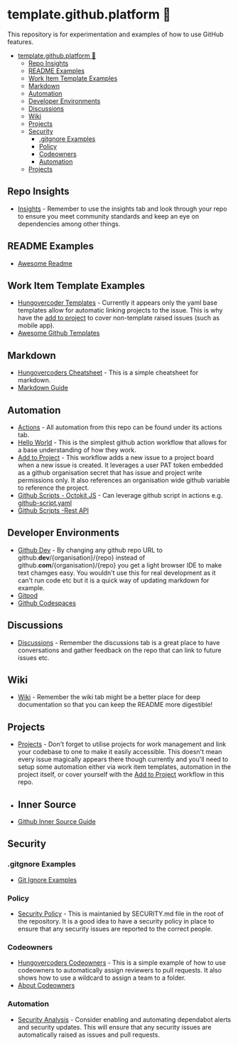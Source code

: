 # template.github.platform :beers:

This repository is for experimentation and examples of how to use GitHub features.

- [template.github.platform :beers:](#templategithubplatform-beers)
  - [Repo Insights](#repo-insights)
  - [README Examples](#readme-examples)
  - [Work Item Template Examples](#work-item-template-examples)
  - [Markdown](#markdown)
  - [Automation](#automation)
  - [Developer Environments](#developer-environments)
  - [Discussions](#discussions)
  - [Wiki](#wiki)
  - [Projects](#projects)
  - [Security](#security)
    - [.gitgnore Examples](#gitgnore-examples)
    - [Policy](#policy)
    - [Codeowners](#codeowners)
    - [Automation](#automation-1)
  - [Projects](#projects)

## Repo Insights

- [Insights](https://github.com/hungovercoders/template.github.platform/pulse) - Remember to use the insights tab and look through your repo to ensure you meet community standards and keep an eye on dependencies among other things.

## README Examples

- [Awesome Readme](https://github.com/matiassingers/awesome-readme)

## Work Item Template Examples

- [Hungovercoder Templates](.githhub/ISSUE_TEMPLATE) - Currently it appears only the yaml base templates allow for automatic linking projects to the issue. This is why have the [add to project](.github/workflows/add-to-project.yml) to cover non-template raised issues (such as mobile app).
- [Awesome Github Templates](https://github.com/devspace/awesome-github-templates)

## Markdown

- [Hungovercoders Cheatsheet](/MARKDOWN.md) - This is a simple cheatsheet for markdown.
- [Markdown Guide](https://www.markdownguide.org/cheat-sheet/)

## Automation

- [Actions](https://github.com/hungovercoders/template.github.platform/actions) - All automation from this repo can be found under its actions tab.
- [Hello World](.github/workflows/hello-world.yml) - This is the simplest github action workflow that allows for a base understanding of how they work.
- [Add to Project](.github/workflows/add-to-project.yml) - This workflow adds a new issue to a project board when a new issue is created. It leverages a user PAT token embedded as a github organisation secret that has issue and project write permissions only. It also references an organisation wide github variable to reference the project.
- [Github Scripts - Octokit JS](https://octokit.github.io/rest.js) - Can leverage github script in actions e.g. [github-script.yaml](.githhub/workflows/github-script.yaml)
- [Github Scripts -Rest API](https://docs.github.com/en/rest/using-the-rest-api/libraries-for-the-rest-ap)

## Developer Environments

- [Github Dev](https://github.dev/hungovercoders/template.github.platform) - By changing any github repo URL to github.**dev**/{organisation}/{repo} instead of github.**com**/{organisation}/{repo} you get a light browser IDE to make text chamges easy. You wouldn't use this for real development as it can't run code etc but it is a quick way of updating markdown for example.
- [Gitpod](https://gitpod.io)
- [Github Codespaces](https://github.com/features/codespaces)

## Discussions

- [Discussions](https://github.com/hungovercoders/template.github.platform/wiki) - Remember the discussions tab is a great place to have conversations and gather feedback on the repo that can link to future issues etc.

## Wiki

- [Wiki](https://github.com/hungovercoders/template.github.platform/wiki) - Remember the wiki tab might be a better place for deep documentation so that you can keep the README more digestible!

## Projects

- [Projects](https://github.com/hungovercoders/template.github.platform/projects?query=is%3Aopen) - Don't forget to utilise projects for work management and link your codebase to one to make it easily accessible. This doesn't mean every issue magically appears there though currently and you'll need to setup some automation either via work item templates, automation in the project itself, or cover yourself with the [Add to Project](.github/workflows/add-to-project.yml) workflow in this repo.

- ## Inner Source

- [Github Inner Source Guide](https://githubtraining.github.io/innersource-theory/#/measuring_success)

## Security

### .gitgnore Examples

- [Git Ignore Examples](https://github.com/github/gitignore)

### Policy

- [Security Policy](https://github.com/hungovercoders/template.github.platform/security/policy) - This is maintanied by SECURITY.md file in the root of the repository. It is a good idea to have a security policy in place to ensure that any security issues are reported to the correct people.

### Codeowners

- [Hungovercoders Codeowners](.github/CODEOWNERS) - This is a simple example of how to use codeowners to automatically assign reviewers to pull requests. It also shows how to use a wildcard to assign a team to a folder.
- [About Codeowners](https://docs.github.com/en/repositories/managing-your-repositorys-settings-and-features/customizing-your-repository/about-code-owners)

### Automation

- [Security Analysis](https://github.com/hungovercoders/template.github.platform/settings/security_analysis) - Consider enabling and automating dependabot alerts and security updates. This will ensure that any security issues are automatically raised as issues and pull requests.




